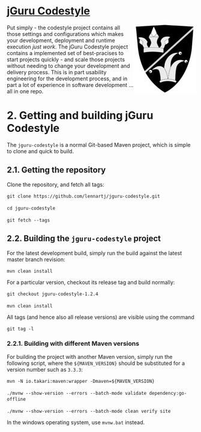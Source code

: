 # [jGuru Codestyle](https://lennartj.github.io/jguru-codestyle)

<img src="src/site/resources/images/jGuruLogo.png" style="float:right" width="167" height="185"/> Put simply - the 
codestyle project contains all those settings and configurations which makes your development, deployment and 
runtime execution _just work_. The jGuru Codestyle project contains a
implemented set of best-pracises to start projects quickly - and scale those projects without needing to change your
development and delivery process. This is in part usability engineering for the development process, and in part a 
lot of experience in software development ... all in one repo.

# 2. Getting and building jGuru Codestyle

The `jguru-codestyle` is a normal Git-based Maven project, which is simple to clone and quick to build.

## 2.1. Getting the repository

Clone the repository, and fetch all tags:

```
git clone https://github.com/lennartj/jguru-codestyle.git

cd jguru-codestyle

git fetch --tags
```

## 2.2. Building the `jguru-codestyle` project

For the latest development build, simply run the build against the latest master branch revision:

```
mvn clean install
```

For a particular version, checkout its release tag and build normally:

```
git checkout jguru-codestyle-1.2.4

mvn clean install
```

All tags (and hence also all release versions) are visible using the command

```
git tag -l
```

### 2.2.1. Building with different Maven versions

For building the project with another Maven version, simply run the following
script, where the `${MAVEN_VERSION}` should be substituted for a version number
such as `3.3.3`:

```
mvn -N io.takari:maven:wrapper -Dmaven=${MAVEN_VERSION}

./mvnw --show-version --errors --batch-mode validate dependency:go-offline

./mvnw --show-version --errors --batch-mode clean verify site
```

In the windows operating system, use `mvnw.bat` instead.